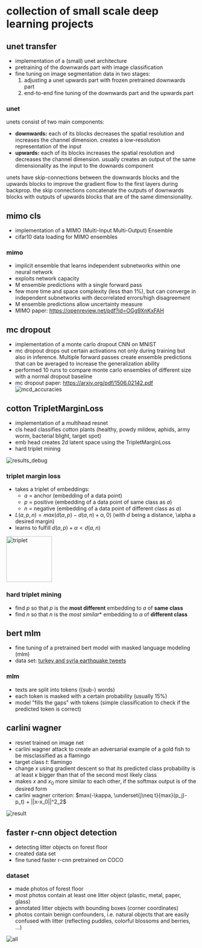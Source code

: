 # collection of small scale deep learning projects

## unet transfer
- implementation of a (small) unet architecture
- pretraining of the downwards part with image classification
- fine tuning on image segmentation data in two stages:
  1. adjusting a unet upwards part with frozen pretrained downwards part
  2. end-to-end fine tuning of the downwards part and the upwards part
  
  
### unet
unets consist of two main components:
- **downwards:** each of its blocks decreases the spatial resolution and increases the channel dimension. creates a low-resolution representation of the input
- **upwards:** each of its blocks increases the spatial resolution and decreases the channel dimension. usually creates an output of the same dimensionality as the input to the downards component

unets have skip-connections between the downwards blocks and the upwards blocks to improve the gradient flow to the first layers during backprop.
the skip connections concatenate the outputs of downwards blocks with outputs of upwards blocks that are of the same dimensionality.

## mimo cls
- implementation of a MIMO (Multi-Input Multi-Output) Ensemble
- cifar10 data loading for MIMO ensembles

### mimo
- implicit ensemble that learns independent subnetworks within one neural network
- exploits network capacity
- M ensemble predictions with a single forward pass
- few more time and space complexity (less than 1%), but can converge in independent subnetworks with decorrelated errors/high disagreement
- M ensemble predictions allow uncertainty measure
- MIMO paper: https://openreview.net/pdf?id=OGg9XnKxFAH


## mc dropout 
- implementation of a monte carlo dropout CNN on MNIST
- mc dropout drops out certain activations not only during training but also in inference. Multiple forward passes create ensemble predictions that can be averaged to increase the generalization ability
- performed 10 runs to compare monte carlo ensembles of different size with a normal dropout baseline
- mc dropout paper: https://arxiv.org/pdf/1506.02142.pdf
![mcd_accuracies](https://user-images.githubusercontent.com/70267800/213738311-6a15cfe2-e859-4809-aad2-c9d925c783b4.png)

## cotton TripletMarginLoss
- implementation of a multihead resnet
- cls head classifies cotton plants (healthy, powdy mildew, aphids, army worm, bacterial blight, target spot)
- emb head creates 2d latent space using the TripletMarginLoss
- hard triplet mining

![results_debug](https://user-images.githubusercontent.com/70267800/217192469-80f763b7-78fc-4b50-8052-f558b8d64971.png)


### triplet margin loss
- takes a triplet of embeddings:
  - $a$ = anchor (embedding of a data point)
  - $p$ = positive (embedding of a data point of same class as $a$)
  - $n$ = negative (embedding of a data point of different class as $a$)
- $L(a, p, n) = max(d(a, p) - d(a, n) + \alpha, 0)$ (with $d$ being a distance, \alpha a desired margin)
- learns to fulfill $d(a, p) + \alpha < d(a, n)$
<img width="121" alt="triplet" src="https://user-images.githubusercontent.com/70267800/217182040-84d16b43-a3fb-46d7-95f3-d400739c1b88.png">


### hard triplet mining
- find $p$ so that $p$ is the **most different** embedding to $a$ of **same class**
- find $n$ so that $n$ is the *most similar** embedding to $a$ of **different class**


## bert mlm
- fine tuning of a pretrained bert model with masked language modeling (mlm)
- data set: [turkey and syria earthquake tweets](https://www.kaggle.com/datasets/swaptr/turkey-earthquake-tweets)

### mlm
- texts are split into tokens ((sub-) words)
- each token is masked with a certain probability (usually 15%)
- model "fills the gaps" with tokens (simple classification to check if the predicted token is correct)


## carlini wagner
- resnet trained on image net
- carlini wagner attack to create an adversarial example of a gold fish to be misclassified as a flamingo
- target class $t$: flamingo
- change $x$ using gradient descent so that its predicted class probability is at least $\kappa$ bigger than that of the second most likely class
- makes $x$ and $x_0$ more similar to each other, if the softmax output is of the desired form
- carlini wagner criterion: $max(-\kappa, \underset{j\neq t}{max}(p_j)-p_t) + ||x-x_0||^2_2$

![result](https://user-images.githubusercontent.com/70267800/222924302-8e901e6d-092e-43d3-a249-1b3f8a269982.png)

## faster r-cnn object detection
- detecting litter objects on forest floor
- created data set
- fine tuned faster r-cnn pretrained on COCO

### dataset 
- made photos of forest floor
- most photos contain at least one litter object (plastic, metal, paper, glass)
- annotated litter objects with bounding boxes (corner coordinates)
- photos contain benign confounders, i.e. natural objects that are easily confused with litter (reflecting puddles, colorful blossoms and berries, ...)

![all](https://user-images.githubusercontent.com/70267800/226890943-c7033e17-96a2-4cd2-b8e3-b496267a3bd3.png)




